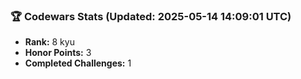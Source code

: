 ### 🏆 Codewars Stats (Updated: 2025-05-14 14:09:01 UTC)

- **Rank:** 8 kyu
- **Honor Points:** 3
- **Completed Challenges:** 1
